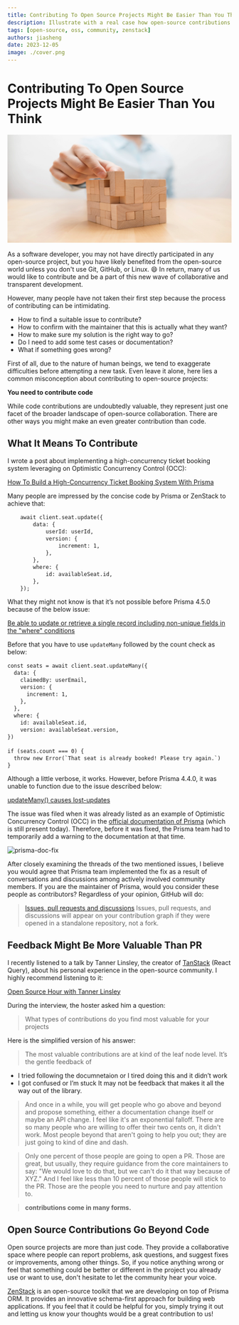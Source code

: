 ```yaml
---
title: Contributing To Open Source Projects Might Be Easier Than You Think
description: Illustrate with a real case how open-source contributions go beyond code from maintainers perspective
tags: [open-source, oss, community, zenstack]
authors: jiasheng
date: 2023-12-05
image: ./cover.png
---
```


# Contributing To Open Source Projects Might Be Easier Than You Think

![Cover Image](cover.png)

As a software developer, you may not have directly participated in any open-source project, but you have likely benefited from the open-source world unless you don't use Git, GitHub, or Linux. 😄 In return, many of us would like to contribute and be a part of this new wave of collaborative and transparent development.
<!--truncate-->
However, many people have not taken their first step because the process of contributing can be intimidating.

- How to find a suitable issue to contribute?
- How to confirm with the maintainer that this is actually what they want?
- How to make sure my solution is the right way to go?
- Do I need to add some test cases or documentation?
- What if something goes wrong?

First of all, due to the nature of human beings, we tend to exaggerate difficulties before attempting a new task.  Even leave it alone,  here lies a common misconception about contributing to open-source projects: 

**You need to contribute code** 

While code contributions are undoubtedly valuable, they represent just one facet of the broader landscape of open-source collaboration.  There are other ways you might make an even greater contribution than code. 

## What It Means To Contribute

I wrote a post about implementing a high-concurrency ticket booking system leveraging on Optimistic Concurrency Control (OCC):

[How To Build a High-Concurrency Ticket Booking System With Prisma](https://dev.to/zenstack/how-to-build-a-high-concurrency-ticket-booking-system-with-prisma-184n)

Many people are impressed by the concise code by Prisma or ZenStack to achieve that:

```tsx
    await client.seat.update({
        data: {
            userId: userId,
            version: {
                increment: 1,
            },
        },
        where: {
            id: availableSeat.id,
        },
    });
```

What they might not know is that it’s not possible before Prisma 4.5.0 because of the below issue:

[Be able to update or retrieve a single record including non-unique fields in the "where" conditions](https://github.com/prisma/prisma/issues/7290)

Before that you have to use `updateMany` followed by the count check as below:

```tsx
const seats = await client.seat.updateMany({
  data: {
    claimedBy: userEmail,
    version: {
      increment: 1,
    },
  },
  where: {
    id: availableSeat.id,
    version: availableSeat.version, 
})

if (seats.count === 0) {
  throw new Error(`That seat is already booked! Please try again.`)
}
```

Although a little verbose, it works. However, before Prisma 4.4.0, it was unable to function due to the issue described below:

[updateMany() causes lost-updates](https://github.com/prisma/prisma/issues/8612)

The issue was filed when it was already listed as an example of Optimistic Concurrency Control (OCC) in the [official documentation of Prisma](https://www.prisma.io/docs/guides/performance-and-optimization/prisma-client-transactions-guide#optimistic-concurrency-control) (which is still present today). Therefore, before it was fixed, the Prisma team had to temporarily add a warning to the documentation at that time.

![prisma-doc-fix](https://github.com/jiashengguo/Test/assets/16688722/19c0faef-5b4c-4517-86cc-1ec306167bf5)

After closely examining the threads of the two mentioned issues, I believe you would agree that Prisma team implemented the fix as a result of conversations and discussions among actively involved community members. If you are the maintainer of Prisma, would you consider these people as contributors? Regardless of your opinion, GitHub will do:

>[Issues, pull requests and discussions](https://docs.github.com/en/account-and-profile/setting-up-and-managing-your-github-profile/managing-contribution-settings-on-your-profile/why-are-my-contributions-not-showing-up-on-my-profile#issues-pull-requests-and-discussions)
>Issues, pull requests, and discussions will appear on your contribution graph if they were opened in a standalone repository, not a fork.

## Feedback Might Be More Valuable Than PR

I recently listened to a talk by Tanner Linsley, the creator of [TanStack](https://tanstack.com/) (React Query), about his personal experience in the open-source community. I highly recommend listening to it:

[Open Source Hour with Tanner Linsley](https://twitter.com/i/spaces/1yoJMwdVWpoKQ)

During the interview, the hoster asked him a question:

> What types of contributions do you find most valuable for your projects

Here is the simplified version of his answer:

> The most valuable contributions are at kind of the leaf node level. It’s the gentle feedback of 
- I tried following the documnetaion or I tired doing this and it didn’t work
- I got confused or I’m stuck
It may not be feedback that makes it all the way out of the library. 

> And once in a while, you will get people who go above and beyond and propose something, either a documentation change itself or maybe an API change. I feel like it's an exponential falloff. There are so many people who are willing to offer their two cents on, it didn't work. Most people beyond that aren't going to help you out; they are just going to kind of dine and dash. 

> Only one percent of those people are going to open a PR. Those are great, but usually, they require guidance from the core maintainers to say: "We would love to do that, but we can't do it that way because of XYZ." And I feel like less than 10 percent of those people will stick to the PR. Those are the people you need to nurture and pay attention to.

> **contributions come in many forms.** 


## Open Source Contributions Go Beyond Code

Open source projects are more than just code. They provide a collaborative space where people can report problems, ask questions, and suggest fixes or improvements, among other things. So, if you notice anything wrong or feel that something could be better or different in the project you already use or want to use, don't hesitate to let the community hear your voice.

[ZenStack](https://github.com/zenstackhq/zenstack) is an open-source toolkit that we are developing on top of Prisma ORM. It provides an innovative schema-first approach for building web applications. If you feel that it could be helpful for you, simply trying it out and letting us know your thoughts would be a great contribution to us!